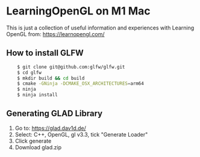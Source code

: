 # LearningOpenGL on M1 Mac
This is just a collection of useful information and experiences with Learning OpenGL from: https://learnopengl.com/

## How to install GLFW 
```bash
    $ git clone git@github.com:glfw/glfw.git
    $ cd glfw 
    $ mkdir build && cd build 
    $ cmake -GNinja -DCMAKE_OSX_ARCHITECTURES=arm64
    $ ninja 
    $ ninja install
```

## Generating GLAD Library 
1. Go to: https://glad.dav1d.de/
2. Select: C++, OpenGL, gl v3.3, tick "Generate Loader"
3. Click generate
4. Download glad.zip
